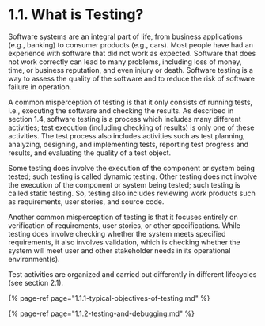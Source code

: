 # 1.1. What is Testing?

Software systems are an integral part of life, from business applications \(e.g., banking\) to consumer products \(e.g., cars\). Most people have had an experience with software that did not work as expected. Software that does not work correctly can lead to many problems, including loss of money, time, or business reputation, and even injury or death. Software testing is a way to assess the quality of the software and to reduce the risk of software failure in operation. 

A common misperception of testing is that it only consists of running tests, i.e., executing the software and checking the results. As described in section 1.4, software testing is a process which includes many different activities; test execution \(including checking of results\) is only one of these activities. The test process also includes activities such as test planning, analyzing, designing, and implementing tests, reporting test progress and results, and evaluating the quality of a test object. 

Some testing does involve the execution of the component or system being tested; such testing is called dynamic testing. Other testing does not involve the execution of the component or system being tested; such testing is called static testing. So, testing also includes reviewing work products such as requirements, user stories, and source code. 

Another common misperception of testing is that it focuses entirely on verification of requirements, user stories, or other specifications. While testing does involve checking whether the system meets specified requirements, it also involves validation, which is checking whether the system will meet user and other stakeholder needs in its operational environment\(s\). 

Test activities are organized and carried out differently in different lifecycles \(see section 2.1\).

{% page-ref page="1.1.1-typical-objectives-of-testing.md" %}

{% page-ref page="1.1.2-testing-and-debugging.md" %}




